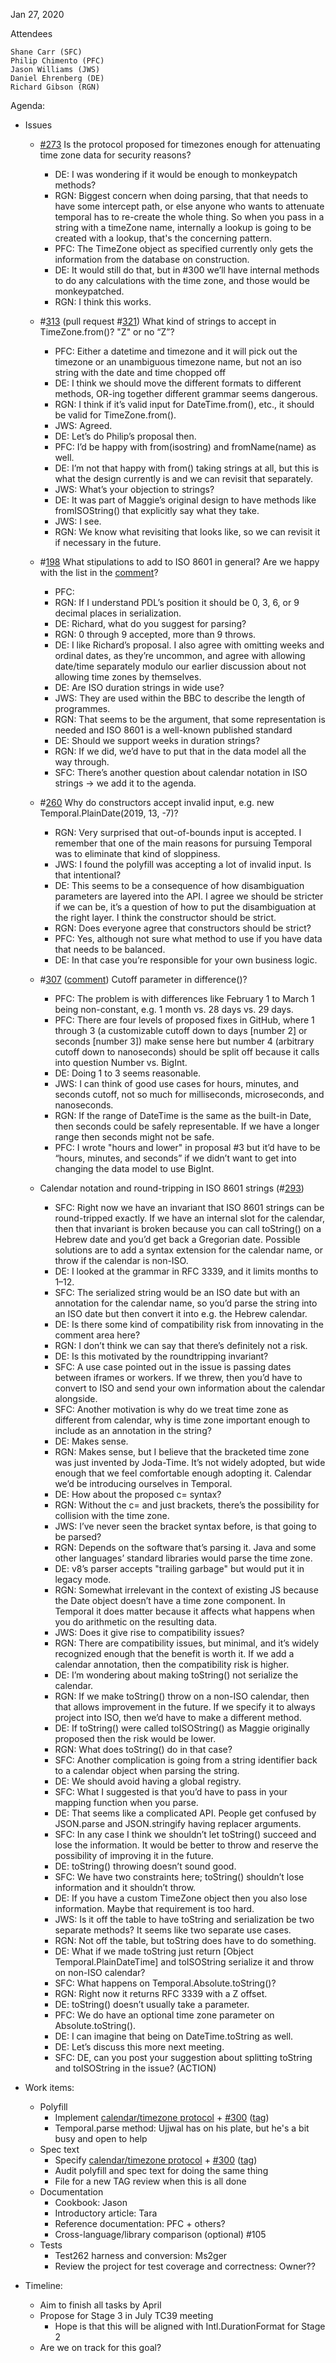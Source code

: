 Jan 27, 2020

Attendees

	Shane Carr (SFC)
	Philip Chimento (PFC)
	Jason Williams (JWS)
	Daniel Ehrenberg (DE)
	Richard Gibson (RGN)

Agenda:

* Issues
    * [#273](https://github.com/tc39/proposal-temporal/issues/273) Is the protocol proposed for timezones enough for attenuating time zone data for security reasons?
        * DE: I was wondering if it would be enough to monkeypatch methods?
        * RGN: Biggest concern when doing parsing, that that needs to have some intercept path, or else anyone who wants to attenuate temporal has to re-create the whole thing. So when you pass in a string with a timeZone name, internally a lookup is going to be created with a lookup, that's the concerning pattern.
        * PFC: The TimeZone object as specified currently only gets the information from the database on construction.
        * DE: It would still do that, but in #300 we’ll have internal methods to do any calculations with the time zone, and those would be monkeypatched.
        * RGN: I think this works.
    * #[313](https://github.com/tc39/proposal-temporal/issues/313) (pull request #[321](https://github.com/tc39/proposal-temporal/pull/321)) What kind of strings to accept in TimeZone.from()? "Z" or no “Z”?
        * PFC: Either a datetime and timezone and it will pick out the timezone or an unambiguous timezone name, but not an iso string with the date and time chopped off
        * DE: I think we should move the different formats to different methods, OR-ing together different grammar seems dangerous.
        * RGN: I think if it’s valid input for DateTime.from(), etc., it should be valid for TimeZone.from().
        * JWS: Agreed.
        * DE: Let’s do Philip’s proposal then.
        * PFC: I’d be happy with from(isostring) and fromName(name) as well.
        * DE: I’m not that happy with from() taking strings at all, but this is what the design currently is and we can revisit that separately.
        * JWS: What’s your objection to strings?
        * DE: It was part of Maggie’s original design to have methods like fromISOString() that explicitly say what they take.
        * JWS: I see.
        * RGN: We know what revisiting that looks like, so we can revisit it if necessary in the future.
    * #[198](https://github.com/tc39/proposal-temporal/issues/198) What stipulations to add to ISO 8601 in general? Are we happy with the list in the [comment](https://github.com/tc39/proposal-temporal/issues/198#issuecomment-547552203)?
        * PFC:
        * RGN: If I understand PDL’s position it should be 0, 3, 6, or 9 decimal places in serialization.
        * DE: Richard, what do you suggest for parsing?
        * RGN: 0 through 9 accepted, more than 9 throws.
        * DE: I like Richard’s proposal. I also agree with omitting weeks and ordinal dates, as they’re uncommon, and agree with allowing date/time separately modulo our earlier discussion about not allowing time zones by themselves.
        * DE: Are ISO duration strings in wide use?
        * JWS: They are used within the BBC to describe the length of programmes.
        * RGN: That seems to be the argument, that some representation is needed and ISO 8601 is a well-known published standard
        * DE: Should we support weeks in duration strings?
        * RGN: If we did, we’d have to put that in the data model all the way through.
        * SFC: There’s another question about calendar notation in ISO strings -> we add it to the agenda.
    * #[260](https://github.com/tc39/proposal-temporal/issues/260) Why do constructors accept invalid input, e.g. new Temporal.PlainDate(2019, 13, -7)?
        * RGN: Very surprised that out-of-bounds input is accepted. I remember that one of the main reasons for pursuing Temporal was to eliminate that kind of sloppiness.
        * JWS: I found the polyfill was accepting a lot of invalid input. Is that intentional?
        * DE: This seems to be a consequence of how disambiguation parameters are layered into the API. I agree we should be stricter if we can be, it’s a question of how to put the disambiguation at the right layer. I think the constructor should be strict.
        * RGN: Does everyone agree that constructors should be strict?
        * PFC: Yes, although not sure what method to use if you have data that needs to be balanced.
        * DE: In that case you’re responsible for your own business logic.
    * #[307](https://github.com/tc39/proposal-temporal/issues/307) ([comment](https://github.com/tc39/proposal-temporal/issues/307#issuecomment-577440493)) Cutoff parameter in difference()?
        * PFC: The problem is with differences like February 1 to March 1 being non-constant, e.g. 1 month vs. 28 days vs. 29 days.
        * PFC: There are four levels of proposed fixes in GitHub, where 1 through 3 (a customizable cutoff down to days [number 2] or seconds [number 3]) make sense here but number 4 (arbitrary cutoff down to nanoseconds) should be split off because it calls into question Number vs. BigInt.
        * DE: Doing 1 to 3 seems reasonable.
        * JWS: I can think of good use cases for hours, minutes, and seconds cutoff, not so much for milliseconds, microseconds, and nanoseconds.
        * RGN: If the range of DateTime is the same as the built-in Date, then seconds could be safely representable. If we have a longer range then seconds might not be safe.
        * PFC: I wrote "hours and lower" in proposal #3 but it’d have to be “hours, minutes, and seconds” if we didn’t want to get into changing the data model to use BigInt.

    * Calendar notation and round-tripping in ISO 8601 strings (#[293](https://github.com/tc39/proposal-temporal/issues/293))
        * SFC: Right now we have an invariant that ISO 8601 strings can be round-tripped exactly. If we have an internal slot for the calendar, then that invariant is broken because you can call toString() on a Hebrew date and you’d get back a Gregorian date. Possible solutions are to add a syntax extension for the calendar name, or throw if the calendar is non-ISO.
        * DE: I looked at the grammar in RFC 3339, and it limits months to 1–12.
        * SFC: The serialized string would be an ISO date but with an annotation for the calendar name, so you’d parse the string into an ISO date but then convert it into e.g. the Hebrew calendar.
        * DE: Is there some kind of compatibility risk from innovating in the comment area here?
        * RGN: I don’t think we can say that there’s definitely not a risk.
        * DE: Is this motivated by the roundtripping invariant?
        * SFC: A use case pointed out in the issue is passing dates between iframes or workers. If we threw, then you’d have to convert to ISO and send your own information about the calendar alongside.
        * SFC: Another motivation is why do we treat time zone as different from calendar, why is time zone important enough to include as an annotation in the string?
        * DE: Makes sense.
        * RGN: Makes sense, but I believe that the bracketed time zone was just invented by Joda-Time. It’s not widely adopted, but wide enough that we feel comfortable enough adopting it. Calendar we’d be introducing ourselves in Temporal.
        * DE: How about the proposed c= syntax?
        * RGN: Without the c= and just brackets, there’s the possibility for collision with the time zone.
        * JWS: I’ve never seen the bracket syntax before, is that going to be parsed?
        * RGN: Depends on the software that’s parsing it. Java and some other languages’ standard libraries would parse the time zone.
        * DE: v8’s parser accepts "trailing garbage" but would put it in legacy mode.
        * RGN: Somewhat irrelevant in the context of existing JS because the Date object doesn’t have a time zone component. In Temporal it does matter because it affects what happens when you do arithmetic on the resulting data.
        * JWS: Does it give rise to compatibility issues?
        * RGN: There are compatibility issues, but minimal, and it’s widely recognized enough that the benefit is worth it. If we add a calendar annotation, then the compatibility risk is higher.
        * DE: I’m wondering about making toString() not serialize the calendar.
        * RGN: If we make toString() throw on a non-ISO calendar, then that allows improvement in the future. If we specify it to always project into ISO, then we’d have to make a different method.
        * DE: If toString() were called toISOString() as Maggie originally proposed then the risk would be lower.
        * RGN: What does toString() do in that case?
        * SFC: Another complication is going from a string identifier back to a calendar object when parsing the string.
        * DE: We should avoid having a global registry.
        * SFC: What I suggested is that you’d have to pass in your mapping function when you parse.
        * DE: That seems like a complicated API. People get confused by JSON.parse and JSON.stringify having replacer arguments.
        * SFC: In any case I think we shouldn’t let toString() succeed and lose the information. It would be better to throw and reserve the possibility of improving it in the future.
        * DE: toString() throwing doesn’t sound good.
        * SFC: We have two constraints here; toString() shouldn’t lose information and it shouldn’t throw.
        * DE: If you have a custom TimeZone object then you also lose information. Maybe that requirement is too hard.
        * JWS: Is it off the table to have toString and serialization be two separate methods? It seems like two separate use cases.
        * RGN: Not off the table, but toString does have to do something.
        * DE: What if we made toString just return [Object Temporal.PlainDateTime] and toISOString serialize it and throw on non-ISO calendar?
        * SFC: What happens on Temporal.Absolute.toString()?
        * RGN: Right now it returns RFC 3339 with a Z offset.
        * DE: toString() doesn’t usually take a parameter.
        * PFC: We do have an optional time zone parameter on Absolute.toString().
        * DE: I can imagine that being on DateTime.toString as well.
        * DE: Let’s discuss this more next meeting.
        * SFC: DE, can you post your suggestion about splitting toString and toISOString in the issue? (ACTION)

* Work items:
    * Polyfill
        * Implement [calendar/timezone protocol](https://github.com/tc39/proposal-temporal/blob/main/docs/calendar-draft.md) + [#300](https://github.com/tc39/proposal-temporal/issues/300) ([tag](https://github.com/tc39/proposal-temporal/labels/calendar))
        * Temporal.parse method: Ujjwal has on his plate, but he's a bit busy and open to help
    * Spec text
        * Specify [calendar/timezone protocol](https://github.com/tc39/proposal-temporal/blob/main/docs/calendar-draft.md) + [#300](https://github.com/tc39/proposal-temporal/issues/300) ([tag](https://github.com/tc39/proposal-temporal/labels/calendar))
        * Audit polyfill and spec text for doing the same thing
        * File for a new TAG review when this is all done
    * Documentation
        * Cookbook: Jason
        * Introductory article: Tara
        * Reference documentation: PFC + others?
        * Cross-language/library comparison (optional) #105
    * Tests
        * Test262 harness and conversion: Ms2ger
        * Review the project for test coverage and correctness: Owner??
* Timeline:
    * Aim to finish all tasks by April
    * Propose for Stage 3 in July TC39 meeting
        * Hope is that this will be aligned with Intl.DurationFormat for Stage 2
    * Are we on track for this goal?

